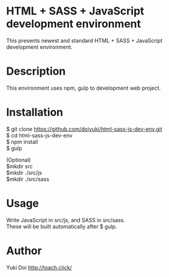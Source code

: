 # HTML + SASS + JavaScript development environment
This presents newest and standard HTML + SASS + JavaScript development environment.  

# Description
This environment uses npm, gulp to development web project.  

# Installation
$ git clone https://github.com/doiyuki/html-sass-js-dev-env.git  
$ cd html-sass-js-dev-env  
$ npm install  
$ gulp  

(Optional)  
$mkdir src  
$mkdir ./src/js  
$mkdir ./src/sass  

# Usage
Write JavaScript in src/js, and SASS in src/sass.  
These will be built automatically after $ gulp.  

# Author
Yuki Doi http://toach.click/